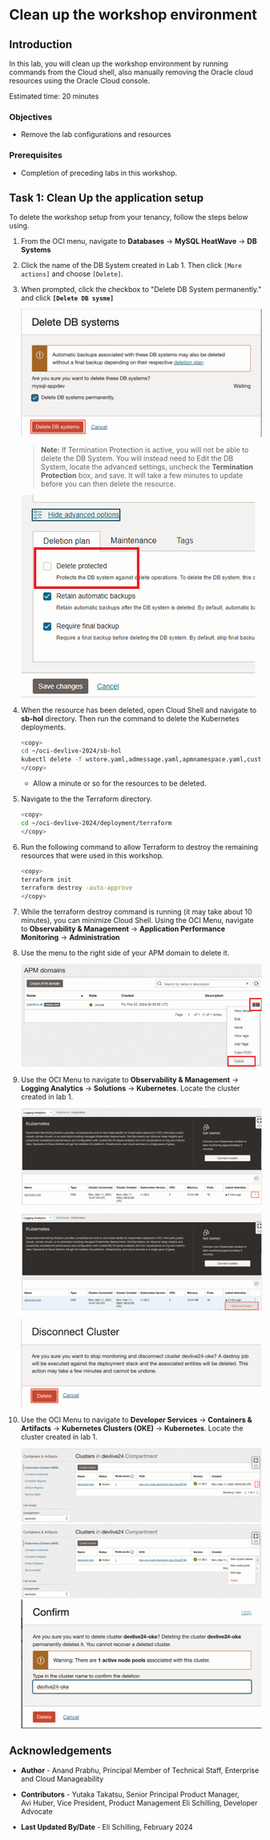 # Clean up the workshop environment

## Introduction

In this lab, you will clean up the workshop environment by running commands from the Cloud shell, also manually removing the Oracle cloud resources using the Oracle Cloud console.

Estimated time: 20 minutes

### Objectives

* Remove the lab configurations and resources

### Prerequisites

* Completion of preceding labs in this workshop.

## Task 1: Clean Up the application setup

To delete the workshop setup from your tenancy, follow the steps below using.

1. From the OCI menu, navigate to **Databases** -> **MySQL HeatWave** -> **DB Systems**

2. Click the name of the DB System created in Lab 1. Then click `[More actions]` and choose `[Delete]`.

3. When prompted, click the checkbox to "Delete DB System permanently." and click **`[Delete DB sysme]`**

    ![Oracle Cloud console - DB Systems](images/5-2-0-cleanup.png " ")

    >**Note:** If Termination Protection is active, you will not be able to delete the DB System. You will instead need to Edit the DB System, locate the advanced settings, uncheck the **Termination Protection** box, and save. It will take a few minutes to update before you can then delete the resource.

    ![Oracle Cloud console - DB Systems](images/5-2-1-cleanup.png " ")

4. When the resource has been deleted, open Cloud Shell and navigate to **sb-hol** directory. Then run the command to delete the Kubernetes deployments.

    ```bash
    <copy>
    cd ~/oci-devlive-2024/sb-hol
    kubectl delete -f wstore.yaml,admessage.yaml,apmnamespace.yaml,customapmresource.yaml
    </copy>
    ```

    - Allow a minute or so for the resources to be deleted.

5. Navigate to the the Terraform directory.

    ```bash
    <copy>
    cd ~/oci-devlive-2024/deployment/terraform
    </copy>
    ```

6. Run the following command to allow Terraform to destroy the remaining resources that were used in this workshop.

    ```bash
    <copy>
    terraform init
    terraform destroy -auto-approve
    </copy>
    ```

7. While the terraform destroy command is running (it may take about 10 minutes), you can minimize Cloud Shell. Using the OCI Menu, navigate to **Observability & Management** -> **Application Performance Monitoring** -> **Administration**

8. Use the menu to the right side of your APM domain to delete it.

    ![Oracle Cloud console - APM](images/5-2-2-cleanup.png " ")

9. Use the OCI Menu to navigate to  **Observability & Management** -> **Logging Analytics** -> **Solutions** -> **Kubernetes**. Locate the cluster created in lab 1. 

    ![Oracle Cloud console - LA](images/5-2-3-cleanup.png " ")

    ![Oracle Cloud console - LA](images/5-2-4-cleanup.png " ")

    ![Oracle Cloud console - LA](images/5-2-5-cleanup.png " ")


10. Use the OCI Menu to navigate to  **Developer Services** -> **Containers & Artifacts** -> **Kubernetes Clusters (OKE)** -> **Kubernetes**. Locate the cluster created in lab 1. 

    ![Oracle Cloud console - OKE](images/5-2-6-cleanup.png " ")
    ![Oracle Cloud console - OKE](images/5-2-7-cleanup.png " ")
    ![Oracle Cloud console - OKE](images/5-2-8-cleanup.png " ")

## Acknowledgements

* **Author** - Anand Prabhu, Principal Member of Technical Staff, Enterprise and Cloud Manageability
- **Contributors** -
Yutaka Takatsu, Senior Principal Product Manager,  
Avi Huber, Vice President, Product Management
Eli Schilling, Developer Advocate
* **Last Updated By/Date** - Eli Schilling, February 2024
